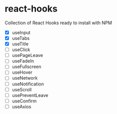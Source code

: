 # react-hooks

Collection of React Hooks ready to install with NPM

- [x] useInput
- [x] useTabs
- [x] useTitle
- [ ] useClick
- [ ] usePageLeave
- [ ] useFadeIn
- [ ] useFullscreen
- [ ] useHover
- [ ] useNetwork
- [ ] useNotification
- [ ] useScroll
- [ ] usePreventLeave
- [ ] useConfirm
- [ ] useAxios

